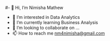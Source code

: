 #- 👋 Hi, I’m Nimisha Mathew
- 👀 I’m interested in Data Analytics
- 🌱 I’m currently learning Business Analysis
- 💞️ I’m looking to collaborate on ...
- 📫 How to reach me nm4nimisha@gmail.com

<!---
Nimisha1906/Nimisha1906 is a ✨ special ✨ repository because its `README.md` (this file) appears on your GitHub profile.
You can click the Preview link to take a look at your changes.
--->
